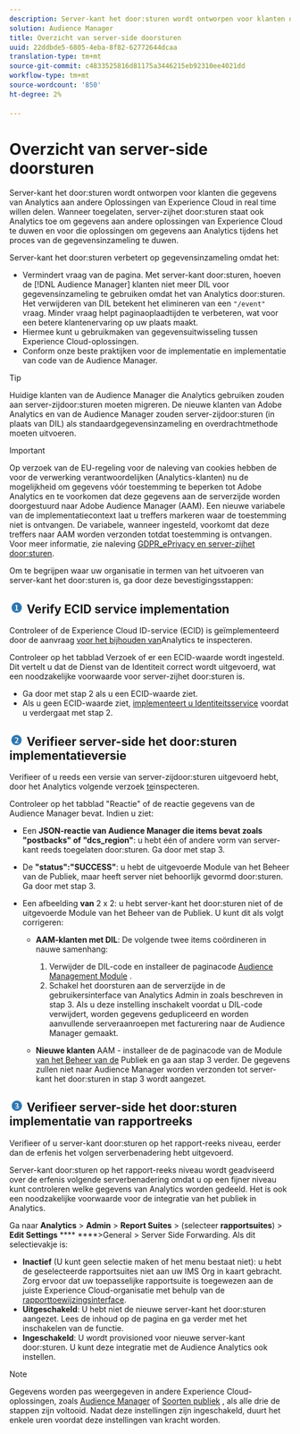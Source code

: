 ```yaml
---
description: Server-kant het door:sturen wordt ontworpen voor klanten die gegevens van Analytics aan andere Oplossingen van Experience Cloud in real time willen delen. Wanneer toegelaten, server-zijhet door:sturen staat ook Analytics toe om gegevens aan andere oplossingen van Experience Cloud te duwen en voor die oplossingen om gegevens aan Analytics tijdens het proces van de gegevensinzameling te duwen.
solution: Audience Manager
title: Overzicht van server-side doorsturen
uuid: 22ddbde5-6805-4eba-8f82-62772644dcaa
translation-type: tm+mt
source-git-commit: c4833525816d81175a3446215eb92310ee4021dd
workflow-type: tm+mt
source-wordcount: '850'
ht-degree: 2%

---
```



# Overzicht van server-side doorsturen

Server-kant het door:sturen wordt ontworpen voor klanten die gegevens van Analytics aan andere Oplossingen van Experience Cloud in real time willen delen. Wanneer toegelaten, server-zijhet door:sturen staat ook Analytics toe om gegevens aan andere oplossingen van Experience Cloud te duwen en voor die oplossingen om gegevens aan Analytics tijdens het proces van de gegevensinzameling te duwen.

Server-kant het door:sturen verbetert op gegevensinzameling omdat het:

* Vermindert vraag van de pagina. Met server-kant door:sturen, hoeven de [!DNL Audience Manager] klanten niet meer DIL voor gegevensinzameling te gebruiken omdat het van Analytics door:sturen. Het verwijderen van DIL betekent het elimineren van een `"/event"` vraag. Minder vraag helpt paginaoplaadtijden te verbeteren, wat voor een betere klantenervaring op uw plaats maakt.
* Hiermee kunt u gebruikmaken van gegevensuitwisseling tussen Experience Cloud-oplossingen.
* Conform onze beste praktijken voor de implementatie en implementatie van code van de Audience Manager.

>[!TIP]
>
>Huidige klanten van de Audience Manager die Analytics gebruiken zouden aan server-zijdoor:sturen moeten migreren. De nieuwe klanten van Adobe Analytics en van de Audience Manager zouden server-zijdoor:sturen (in plaats van DIL) als standaardgegevensinzameling en overdrachtmethode moeten uitvoeren.

>[!IMPORTANT]
>Op verzoek van de EU-regeling voor de naleving van cookies hebben de voor de verwerking verantwoordelijken (Analytics-klanten) nu de mogelijkheid om gegevens vóór toestemming te beperken tot Adobe Analytics en te voorkomen dat deze gegevens aan de serverzijde worden doorgestuurd naar Adobe Audience Manager (AAM). Een nieuwe variabele van de implementatiecontext laat u treffers markeren waar de toestemming niet is ontvangen. De variabele, wanneer ingesteld, voorkomt dat deze treffers naar AAM worden verzonden totdat toestemming is ontvangen. Voor meer informatie, zie naleving [GDPR_ePrivacy en server-zijhet door:sturen](/help/admin/admin/c-server-side-forwarding/ssf-gdpr.md).

Om te begrijpen waar uw organisatie in termen van het uitvoeren van server-kant het door:sturen is, ga door deze bevestigingsstappen:

## ![step1_icon.png image](assets/step1_icon.png) Verify ECID service implementation

Controleer of de Experience Cloud ID-service (ECID) is geïmplementeerd door de aanvraag [voor het bijhouden van](https://docs.adobe.com/content/help/en/id-service/using/implementation/test-verify.html)Analytics te inspecteren.

Controleer op het tabblad Verzoek of er een ECID-waarde wordt ingesteld. Dit vertelt u dat de Dienst van de Identiteit correct wordt uitgevoerd, wat een noodzakelijke voorwaarde voor server-zijhet door:sturen is.

* Ga door met stap 2 als u een ECID-waarde ziet.
* Als u geen ECID-waarde ziet, [implementeert u Identiteitsservice](https://docs.adobe.com/content/help/en/id-service/using/implementation/implementation-guides.html) voordat u verdergaat met stap 2.

## ![step2_icon.png image](assets/step2_icon.png) Verifieer server-side het door:sturen implementatieversie

Verifieer of u reeds een versie van server-zijdoor:sturen uitgevoerd hebt, door het Analytics volgende verzoek [te](/help/admin/admin/c-server-side-forwarding/ssf-verify.md)inspecteren.

Controleer op het tabblad &quot;Reactie&quot; of de reactie gegevens van de Audience Manager bevat. Indien u ziet:

* Een **JSON-reactie van Audience Manager die items bevat zoals &quot;postbacks&quot; of &quot;dcs_region&quot;**: u hebt één of andere vorm van server-kant reeds toegelaten door:sturen. Ga door met stap 3.
* De **&quot;status&quot;:&quot;SUCCESS&quot;**: u hebt de uitgevoerde Module van het Beheer van de Publiek, maar heeft server niet behoorlijk gevormd door:sturen. Ga door met stap 3.
* Een afbeelding **van** 2 x 2: u hebt server-kant het door:sturen niet of de uitgevoerde Module van het Beheer van de Publiek. U kunt dit als volgt corrigeren:

   * **AAM-klanten met DIL**: De volgende twee items coördineren in nauwe samenhang:

      1. Verwijder de DIL-code en installeer de paginacode [Audience Management Module](https://docs.adobe.com/content/help/en/audience-manager/user-guide/implementation-integration-guides/integration-other-solutions/audience-management-module.html) .
      1. Schakel het doorsturen aan de serverzijde in de gebruikersinterface van Analytics Admin in zoals beschreven in stap 3. Als u deze instelling inschakelt voordat u DIL-code verwijdert, worden gegevens gedupliceerd en worden aanvullende serveraanroepen met facturering naar de Audience Manager gemaakt.
   * **Nieuwe klanten** AAM - installeer de de paginacode van de Module [van het Beheer van de](https://docs.adobe.com/content/help/en/audience-manager/user-guide/implementation-integration-guides/integration-other-solutions/audience-management-module.html) Publiek en ga aan stap 3 verder. De gegevens zullen niet naar Audience Manager worden verzonden tot server-kant het door:sturen in stap 3 wordt aangezet.


## ![step3_icon.png image](assets/step3_icon.png) Verifieer server-side het door:sturen implementatie van rapportreeks

Verifieer of u server-kant door:sturen op het rapport-reeks niveau, eerder dan de erfenis het volgen serverbenadering hebt uitgevoerd.

Server-kant door:sturen op het rapport-reeks niveau wordt geadviseerd over de erfenis volgende serverbenadering omdat u op een fijner niveau kunt controleren welke gegevens van Analytics worden gedeeld. Het is ook een noodzakelijke voorwaarde voor de integratie van het publiek in Analytics.

Ga naar **Analytics** > **Admin** > **Report Suites** > (selecteer **rapportsuites**) > **Edit Settings** **** ****>General > Server Side Forwarding. Als dit selectievakje is:

* **Inactief** (U kunt geen selectie maken of het menu bestaat niet): u hebt de geselecteerde rapportsuites niet aan uw IMS Org in kaart gebracht. Zorg ervoor dat uw toepasselijke rapportsuite is toegewezen aan de juiste Experience Cloud-organisatie met behulp van de [rapporttoewijzingsinterface](https://docs.adobe.com/content/help/nl-NL/core-services/interface/about-core-services/report-suite-mapping.html).
* **Uitgeschakeld**: U hebt niet de nieuwe server-kant het door:sturen aangezet. Lees de inhoud op de pagina en ga verder met het inschakelen van de functie.
* **Ingeschakeld**: U wordt provisioned voor nieuwe server-kant door:sturen. U kunt deze integratie met de Audience Analytics ook instellen.

>[!NOTE]
>
>Gegevens worden pas weergegeven in andere Experience Cloud-oplossingen, zoals [Audience Manager](https://docs.adobe.com/content/help/en/audience-manager/user-guide/aam-home.html) of [Soorten publiek](https://docs.adobe.com/content/help/nl-NL/core-services/interface/audiences/audience-library.html) , als alle drie de stappen zijn voltooid. Nadat deze instellingen zijn ingeschakeld, duurt het enkele uren voordat deze instellingen van kracht worden.

